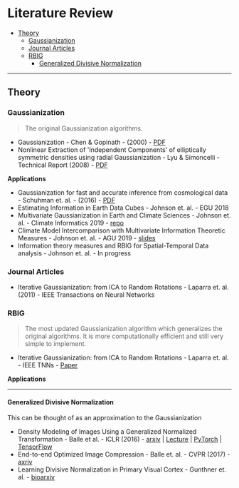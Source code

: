 # Literature Review

- [Theory](#theory)
  - [Gaussianization](#gaussianization)
  - [Journal Articles](#journal-articles)
  - [RBIG](#rbig)
    - [Generalized Divisive Normalization](#generalized-divisive-normalization)

---

## Theory


### Gaussianization

> The original Gaussianization algorithms.

* Gaussianization - Chen & Gopinath - (2000) - [PDF](https://papers.nips.cc/paper/1856-gaussianization.pdf)
* Nonlinear Extraction of 'Independent Components' of elliptically symmetric densities using radial Gaussianization - Lyu & Simoncelli - Technical Report (2008) - [PDF](https://www.cns.nyu.edu/pub/lcv/lyu08a.pdf)


**Applications**

* Gaussianization for fast and accurate inference from cosmological data - Schuhman et. al. - (2016) - [PDF](https://papers.nips.cc/paper/1856-gaussianization.pdf)
* Estimating Information in Earth Data Cubes - Johnson et. al. - EGU 2018
* Multivariate Gaussianization in Earth and Climate Sciences - Johnson et. al. - Climate Informatics 2019 - [repo](https://github.com/IPL-UV/2019_ci_rbig)
* Climate Model Intercomparison with Multivariate Information Theoretic Measures - Johnson et. al. - AGU 2019 - [slides](https://docs.google.com/presentation/d/18KfmAbaJI49EycNule8vvfR1dd0W6VDwrGCXjzZe5oE/edit?usp=sharing)
* Information theory measures and RBIG for Spatial-Temporal Data analysis - Johnson et. al. - In progress


### Journal Articles

* Iterative Gaussianization: from ICA to Random Rotations - Laparra et. al. (2011) - IEEE Transactions on Neural Networks



### RBIG

> The most updated Gaussianization algorithm which generalizes the original algorithms. It is more computationally efficient and still very simple to implement.

* Iterative Gaussianization: from ICA to Random Rotations - Laparra et. al. - IEEE TNNs - [Paper](https://arxiv.org/abs/1602.00229)

**Applications**



---

#### Generalized Divisive Normalization

This can be thought of as an approximation to the Gaussianization 

* Density Modeling of Images Using a Generalized Normalized Transformation - Balle et al. - ICLR (2016) - [arxiv](https://arxiv.org/abs/1511.06281) | [Lecture](http://videolectures.net/iclr2016_balle_density_modeling/) | [PyTorch](https://github.com/jorge-pessoa/pytorch-gdn) | [TensorFlow](https://github.com/tensorflow/compression/blob/master/tensorflow_compression/python/layers/gdn.py)
* End-to-end Optimized Image Compression - Balle et. al. - CVPR (2017) - [axriv](https://arxiv.org/abs/1611.01704)
* Learning Divisive Normalization in Primary Visual Cortex - Gunthner et. al. - [bioarxiv](https://www.biorxiv.org/content/10.1101/767285v1)